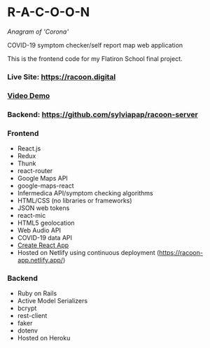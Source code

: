 # R-A-C-O-O-N
*Anagram of 'Corona'* 

COVID-19 symptom checker/self report map web application

This is the frontend code for my Flatiron School final project.

### Live Site: https://racoon.digital

### [Video Demo](https://youtu.be/SntYf3koT1c)

### Backend: https://github.com/sylviapap/racoon-server

### Frontend

* React.js
* Redux
* Thunk
* react-router
* Google Maps API
* google-maps-react
* Infermedica API/symptom checking algorithms
* HTML/CSS (no libraries or frameworks)
* JSON web tokens
* react-mic
* HTML5 geolocation
* Web Audio API
* COVID-19 data API
* [Create React App](https://github.com/facebook/create-react-app)
* Hosted on Netlify using continuous deployment (https://racoon-app.netlify.app/)


### Backend

* Ruby on Rails
* Active Model Serializers
* bcrypt
* rest-client
* faker
* dotenv
* Hosted on Heroku